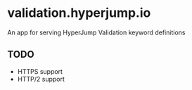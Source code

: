 validation.hyperjump.io
=======================

An app for serving HyperJump Validation keyword definitions

TODO
----

* HTTPS support
* HTTP/2 support
